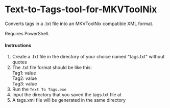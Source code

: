 # Text-to-Tags-tool-for-MKVToolNix
Converts tags in a .txt file into an MKVToolNix compatible XML format.

Requires PowerShell.

#### Instructions
1. Create a .txt file in the directory of your choice named "tags.txt" without quotes
2. The .txt file format should be like this:<br>
   Tag1: value<br>
   Tag2: value<br>
   Tag3: value
3. Run the `Text To Tags.exe`
4. Input the directory that you saved the tags.txt file at
5. A tags.xml file will be generated in the same directory
